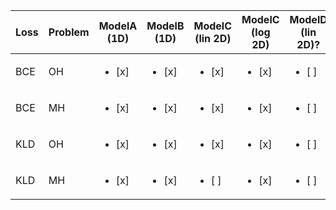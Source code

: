 | Loss | Problem | ModelA (1D)            | ModelB (1D)            | ModelC (lin 2D)        | ModelC (log 2D)        | ModelD (lin 2D)?       | ModelD (log 2D)?       |
| ---- | ------- | ---------------------- | ---------------------- | ---------------------- | ---------------------- | ---------------------- | ---------------------- |
| BCE  | OH      | <ul><li>[x] </li></ul> | <ul><li>[x] </li></ul> | <ul><li>[x] </li></ul> | <ul><li>[x] </li></ul> | <ul><li>[ ] </li></ul> | <ul><li>[ ] </li></ul> |
| BCE  | MH      | <ul><li>[x] </li></ul> | <ul><li>[x] </li></ul> | <ul><li>[x] </li></ul> | <ul><li>[x] </li></ul> | <ul><li>[ ] </li></ul> | <ul><li>[ ] </li></ul> |
| KLD  | OH      | <ul><li>[x] </li></ul> | <ul><li>[x] </li></ul> | <ul><li>[x] </li></ul> | <ul><li>[x] </li></ul> | <ul><li>[ ] </li></ul> | <ul><li>[ ] </li></ul> |
| KLD  | MH      | <ul><li>[x] </li></ul> | <ul><li>[x] </li></ul> | <ul><li>[ ] </li></ul> | <ul><li>[x] </li></ul> | <ul><li>[ ] </li></ul> | <ul><li>[ ] </li></ul> |
